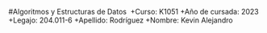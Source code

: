 
#Algoritmos y Estructuras de Datos
​
+Curso: K1051
+Año de cursada: 2023
+Legajo: 204.011-6
+Apellido: Rodríguez
+Nombre: Kevin Alejandro

